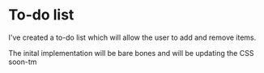 # To-do list

I've created a to-do list which will allow the user to add and remove items.

The inital implementation will be bare bones and will be updating the CSS soon-tm 
